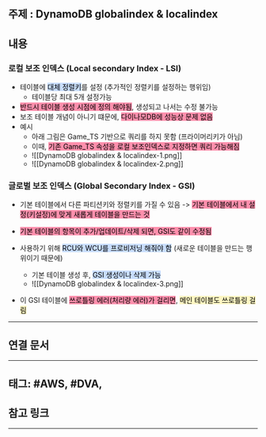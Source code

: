 

## 주제 :  DynamoDB globalindex & localindex



## 내용 




### 로컬 보조 인덱스 (Local secondary Index - LSI)

- 테이블에 <mark style="background: #ADCCFFA6;">대체 정렬키</mark>를 설정 (추가적인 정렬키를 설정하는 행위임)
	- 테이블당 최대 5개 설정가능
- <mark style="background: #FF5582A6;">반드시 테이블 생성 시점에 정의 해야됨</mark>, 생성되고 나서는 수정 불가능
- 보조 테이블 개념이 아니기 떄문에, <mark style="background: #FF5582A6;">다이나모DB에 성능상 문제 없음</mark>
- 예시
	- 아래 그림은 Game_TS 기반으로 쿼리를 하지 못함 (프라이머리키가 아님)
	- 이때, <mark style="background: #FF5582A6;">기존 Game_TS 속성을 로컬 보조인덱스로 지정하면 쿼리 가능해짐</mark>
	- ![[DynamoDB globalindex & localindex-1.png]]
	- ![[DynamoDB globalindex & localindex-2.png]]





### 글로벌 보조 인덱스 (Global Secondary Index - GSI)

- 기본 테이블에서 다른 파티션키와 정렬키를 가질 수 있음 -> <mark style="background: #FF5582A6;">기본 테이블에서 내 설정(키설정)에 맞게 새롭게 테이블을 만드는 것</mark> 
- <mark style="background: #FF5582A6;">기본 테이블의 항목이 추가/업데이트/삭제 되면, GSI도 같이 수정됨</mark> 
- 사용하기 위해 <mark style="background: #ADCCFFA6;">RCU와 WCU를 프로비저닝 해줘야 함</mark> (새로운 테이블을 만드는 행위이기 때문에)
	- 기본 테이블 생성 후,  <mark style="background: #ADCCFFA6;">GSI 생성이나 삭제 가능</mark>
	- ![[DynamoDB globalindex & localindex-3.png]]

- 이 GSI 테이블에 <mark style="background: #FF5582A6;">쓰로틀링 에러(처리량 에러)가 걸리면</mark>, <mark style="background: #FFF3A3A6;">메인 테이블도 쓰로틀링 걸림</mark>





----


## 연결 문서







---

## 태그: #AWS, #DVA, 






## 참고 링크




---
